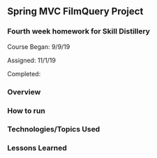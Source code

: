## Spring MVC FilmQuery Project

### Fourth week homework for Skill Distillery
Course Began: 9/9/19

Assigned: 11/1/19

Completed:


### Overview


### How to run


### Technologies/Topics Used


### Lessons Learned
